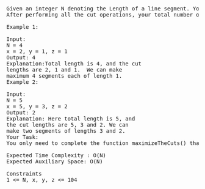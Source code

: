 <pre>
Given an integer N denoting the Length of a line segment. You need to cut the line segment in such a way that the cut length of a line segment each time is either x , y or z. Here x, y, and z are integers.
After performing all the cut operations, your total number of cut segments must be maximum.

Example 1:

Input:
N = 4
x = 2, y = 1, z = 1
Output: 4
Explanation:Total length is 4, and the cut
lengths are 2, 1 and 1.  We can make
maximum 4 segments each of length 1.
Example 2:

Input:
N = 5
x = 5, y = 3, z = 2
Output: 2
Explanation: Here total length is 5, and
the cut lengths are 5, 3 and 2. We can
make two segments of lengths 3 and 2.
Your Task:
You only need to complete the function maximizeTheCuts() that takes n, x, y, z as parameters and returns max number cuts.

Expected Time Complexity : O(N)
Expected Auxiliary Space: O(N)

Constraints
1 <= N, x, y, z <= 104
</pre>